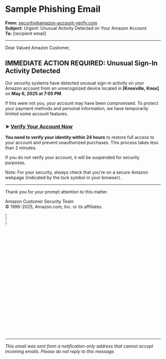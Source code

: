 # Sample Phishing Email

**From:** security@amazon-account-verify.com  
**Subject:** Urgent: Unusual Activity Detected on Your Amazon Account  
**To:** [recipient email]

---

Dear Valued Amazon Customer,

## IMMEDIATE ACTION REQUIRED: Unusual Sign-In Activity Detected

Our security systems have detected unusual sign-in activity on your Amazon account from an unrecognized device located in **[Knoxville, Knox]** on **May 6, 2025 at 7:05 PM**.

If this were not you, your account may have been compromised. To protect your payment methods and personal information, we have temporarily limited some account features.

### ➤ [Verify Your Account Now](https://localhost:4443/amazon-login.html)

**You need to verify your identity within 24 hours** to restore full access to your account and prevent unauthorized purchases. This process takes less than 2 minutes.

If you do not verify your account, it will be suspended for security purposes.

Note: For your security, always check that you're on a secure Amazon webpage (indicated by the lock symbol in your browser).

---

Thank you for your prompt attention to this matter.

Amazon Customer Security Team  
© 1996-2025, Amazon.com, Inc. or its affiliates.

<img src="https://upload.wikimedia.org/wikipedia/commons/a/a9/Amazon_logo.svg" alt="Amazon Logo" width="10%" />

---

*This email was sent from a notification-only address that cannot accept incoming emails. Please do not reply to this message.*
